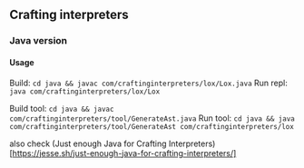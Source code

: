 ## Crafting interpreters 

### Java version

#### Usage

Build: `cd java && javac com/craftinginterpreters/lox/Lox.java`
Run repl: `java com/craftinginterpreters/lox/Lox`

Build tool: `cd java && javac com/craftinginterpreters/tool/GenerateAst.java`
Run tool: `cd java && java com/craftinginterpreters/tool/GenerateAst com/craftinginterpreters/lox`

also check (Just enough Java for Crafting Interpreters)[https://jesse.sh/just-enough-java-for-crafting-interpreters/]
